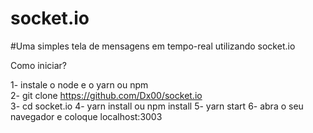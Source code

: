 # socket.io
#Uma simples tela de mensagens em tempo-real utilizando socket.io

Como iniciar? 

1- instale o node e o yarn ou npm<br />
2- git clone https://github.com/Dx00/socket.io<br />
3- cd socket.io
4- yarn install ou npm install
5- yarn start
6- abra o seu navegador e coloque localhost:3003

